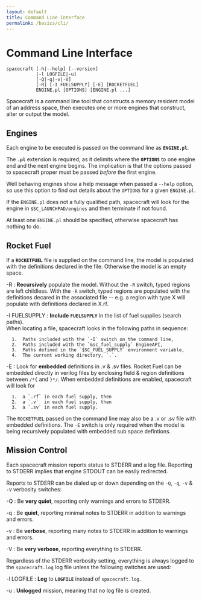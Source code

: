 ```yaml
---
layout: default
title: Command Line Interface
permalink: /basics/cli/
---
```


Command Line Interface
======================

```
spacecraft [-h|--help] [--version] 
           [-l LOGFILE|-u]
           [-Q|-q|-v|-V]
           [-R] [-I FUELSUPPLY] [-E] [ROCKETFUEL]
           ENGINE.pl [OPTIONS] [ENGINE.pl ...]
```

Spacecraft is a command line tool that constructs a memory resident model of
an address space, then executes one or more engines that construct, alter or
output the model.


Engines
-------

Each engine to be executed is passed on the command line as **`ENGINE.pl`**.

The **`.pl`** extension is required, as it delimits where the **`OPTIONS`** to 
one engine end and the next engine begins.  The implication is that the options 
passed to spacecraft proper must be passed _before_ the first engine.

Well behaving engines show a help message when passed a `--help` option, so use 
this option to find out details about the `OPTIONS` for a given `ENGINE.pl`.

If the `ENGINE.pl` does not a fully qualified path, spacecraft will look for the
engine in `$SC_LAUNCHPAD/engines` and then terminate if not found.

At least one `ENGINE.pl` should be specified, otherwise spacecraft has nothing 
to do.


Rocket Fuel
-----------

If a **`ROCKETFUEL`** file is supplied on the command line, the model is populated 
with the definitions declared in the file.  Otherwise the model is an empty space.

-R
:	**Recursively** populate the model.  Without the `-R` switch, typed regions
	are left childless.  With the `-R` switch, typed regions are populated
	with the definitions decared in the associated file -- e.g. a region with
	type X will populate with definitions declared in X.rf. 

-I FUELSUPPLY
:	**Include** **`FUELSUPPLY`** in the list of fuel supplies (search paths).  
    When locating a file, spacecraft looks in the following paths in sequence:

      1.  Paths included with the `-I` switch on the command line,
      2.  Paths included with the `&sc_fuel_supply` EngineAPI,
      3.  Paths defined in the `$SC_FUEL_SUPPLY` environment variable,
      4.  The current working directory, `.`.

-E
:	Look for **embedded** definitions in .v & .sv files.  Rocket Fuel can
    be embedded directly in verilog files by enclosing field & region definitions 
    between `/*{` and  `}*/`.  When embedded definitions are enabled, spacecraft
    will look for

      1.  a `.rf` in each fuel supply, then
      2.  a `.v`  in each fuel supply, then
      3.  a `.sv` in each fuel supply.

The `ROCKETFUEL` passed on the command line may also be a .v or .sv file with
embedded definitions.  The `-E` switch is only required when the model is being 
recursively populated with embedded sub space defintions.


Mission Control
---------------

Each spacecraft mission reports status to STDERR and a log file.  Reporting to
STDERR implies that engine STDOUT can be easily redirected.

Reports to STDERR can be dialed up or down depending on the `-Q`, `-q`, `-v` &
`-V` verbosity switches:

-Q
:  Be **very quiet**, reporting only warnings and errors to STDERR.

-q
:  Be **quiet**, reporting minimal notes to STDERR in addition to warnings and 
   errors.

-v
:  Be **verbose**, reporting many notes to STDERR in addition to warnings and
   errors.

-V
:  Be **very verbose**, reporting everything to STDERR.


Regardless of the STDERR verbosity setting, everything is always logged to
the `spacecraft.log` log file unless the following switches are used:

-l LOGFILE
:  	**Log** to **`LOGFILE`** instead of `spacecraft.log`.

-u
:	**Unlogged** mission, meaning that no log file is created.
